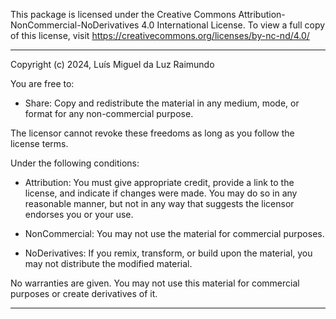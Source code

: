 ﻿This package is licensed under the Creative Commons Attribution-NonCommercial-NoDerivatives 4.0 International License. 
To view a full copy of this license, visit https://creativecommons.org/licenses/by-nc-nd/4.0/

---

Copyright (c) 2024, Luís Miguel da Luz Raimundo

You are free to:
- Share: Copy and redistribute the material in any medium, mode, or format for any non-commercial purpose.

The licensor cannot revoke these freedoms as long as you follow the license terms.

Under the following conditions:

- Attribution: You must give appropriate credit, provide a link to the license, and indicate if changes were made. You may do so in any reasonable manner, but not in any way that suggests the licensor endorses you or your use.

- NonCommercial: You may not use the material for commercial purposes.

- NoDerivatives: If you remix, transform, or build upon the material, you may not distribute the modified material.

No warranties are given. You may not use this material for commercial purposes or create derivatives of it.

***